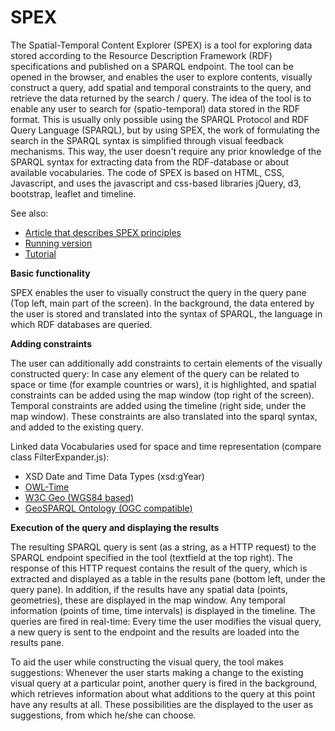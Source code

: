 # SPEX

The Spatial-Temporal Content Explorer (SPEX) is a tool for exploring data stored according to the Resource Description Framework (RDF) specifications and published on a SPARQL endpoint.
The tool can be opened in the browser, and enables the user to explore contents, visually construct a query, add spatial and temporal constraints to the query, and retrieve the data returned by the search / query.
The idea of the tool is to enable any user to search for (spatio-temporal) data stored in the RDF format. This is usually only possible using the SPARQL Protocol and RDF Query Language (SPARQL), but by using SPEX, the work of formulating the search in the SPARQL syntax is simplified through visual feedback mechanisms. This way, the user doesn't require any prior knowledge of the SPARQL syntax for extracting data from the RDF-database or about available vocabularies.
The code of SPEX is based on HTML, CSS, Javascript, and uses the javascript and css-based libraries jQuery, d3, bootstrap, leaflet and timeline.

See also:
- <a href="http://www.semantic-web-journal.net/content/exploratory-querying-sparql-endpoints-space-and-time-1">Article that describes SPEX principles</a>
- <a href="http://giv-lodum.uni-muenster.de/spex/">Running version</a>
- <a href="http://giv-lodum.uni-muenster.de/spex/help.html">Tutorial</a>


<b> Basic functionality </b>

SPEX enables the user to visually construct the query in the query pane (Top left, main part of the screen). In the background, the data entered by the user is stored and translated into the syntax of SPARQL, the language in which RDF databases are queried.

<b> Adding constraints </b>

The user can additionally add constraints to certain elements of the visually constructed query: In case any element of the query can be related to space or time (for example countries or wars), it is highlighted, and spatial constraints can be added using the map window (top right of the screen). Temporal constraints are added using the timeline (right side, under the map window). These constraints are also translated into the sparql syntax, and added to the existing query.

Linked data Vocabularies used for space and time representation (compare class FilterExpander.js):
- XSD Date and Time Data Types (xsd:gYear)
- <a href="http://www.w3.org/2006/time"> OWL-Time</a>
- <a href="http://www.w3.org/2003/01/geo/wgs84_pos"> W3C Geo (WGS84 based)</a>
- <a href="http://www.opengis.net/ont/geosparql"> GeoSPARQL Ontology (OGC compatible)</a>


<b> Execution of the query and displaying the results </b>

The resulting SPARQL query is sent (as a string, as a HTTP request) to the SPARQL endpoint specified in the tool (textfield at the top right). The response of this HTTP request contains the result of the query, which is extracted and displayed as a table in the results pane (bottom left, under the query pane). In addition, if the results have any spatial data (points, geometries), these are displayed in the map window. Any temporal information (points of time, time intervals) is displayed in the timeline.
The queries are fired in real-time: Every time the user modifies the visual query, a new query is sent to the endpoint and the results are loaded into the results pane.

To aid the user while constructing the visual query, the tool makes suggestions: Whenever the user starts making a change to the existing visual query at a particular point, another query is fired in the background, which retrieves information about what additions to the query at this point have any results at all. These possibilities are the displayed to the user as suggestions, from which he/she can choose.

 
 
 
